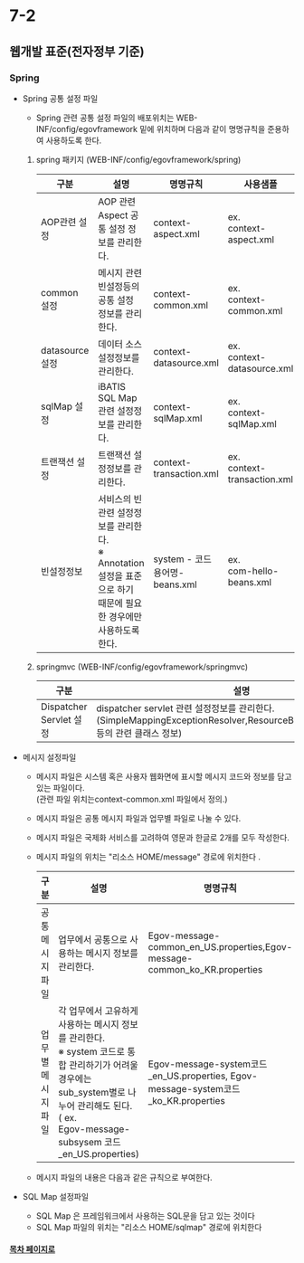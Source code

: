 # 7-2

## 웹개발 표준(전자정부 기준)

### Spring

- Spring 공통 설정 파일
  + Spring 관련 공통 설정 파일의 배포위치는  WEB-INF/config/egovframework 밑에 위치하며 다음과 같이 명명규칙을 준용하여 사용하도록 한다.
  
  
   1. spring 패키지 (WEB-INF/config/egovframework/spring)
   
      구분| 설명| 명명규칙| 사용샘플
       ---|---|---|---
       AOP관련 설정|AOP 관련 Aspect 공통 설정 정보를 관리한다.|context-aspect.xml|ex. <br> context-aspect.xml
       common 설정|메시지 관련 빈설정등의 공통 설정 정보를 관리한다.|context-common.xml|ex. <br> context-common.xml
       datasource 설정|데이터 소스 설정정보를 관리한다.|context-datasource.xml|ex. <br> context-datasource.xml
       sqlMap 설정|iBATIS SQL Map관련 설정정보를 관리한다.|context-sqlMap.xml|ex. <br> context-sqlMap.xml
       트랜잭션 설정| 트랜잭션 설정정보를 관리한다.|context-transaction.xml|ex. <br> context-transaction.xml
       빈설정정보|서비스의 빈관련 설정정보를 관리한다.<br>※ Annotation 설정을 표준으로 하기 때문에 필요한 경우에만 사용하도록 한다.|system - 코드 용어명-beans.xml| ex. <br> com-hello-beans.xml
   
   2. springmvc (WEB-INF/config/egovframework/springmvc) 
  
      구분 |설명 |명명규칙 |사용샘플
       ---|---|---|---
       Dispatcher Servlet 설정|dispatcher servlet 관련 설정정보를 관리한다. <br> (SimpleMappingExceptionResolver,ResourceBundleMessageSource 등의 관련 클래스 정보)|ispatcher-servlet.xml|ex. dispatcher-servlet.xml

- 메시지 설정파일
  + 메시지 파일은 시스템 혹은 사용자 웹화면에 표시할 메시지 코드와 정보를 담고 있는 파일이다.
  <br>(관련 파일 위치는context-common.xml 파일에서 정의.)
  + 메시지 파일은 공통 메시지 파일과 업무별 파일로 나눌 수 있다.
  + 메시지 파일은 국제화 서비스를 고려하여 영문과 한글로 2개를 모두 작성한다.
  + 메시지 파일의 위치는 "리소스 HOME/message" 경로에 위치한다  .
  
    구분 |설명 |명명규칙 |사용샘플
    --|--|--|--
    공통메시지 파일|업무에서 공통으로 사용하는 메시지 정보를 관리한다.|Egov-message-common_en_US.properties,Egov-message-common_ko_KR.properties|좌동
    업무별 메시지 파일|각 업무에서 고유하게 사용하는 메시지 정보를 관리한다. <br>※ system 코드로 통합 관리하기가 어려울 경우에는 sub_system별로 나누어 관리해도 된다.<br>( ex.<br>Egov-message-subsysem 코드_en_US.properties)|Egov-message-system코드_en_US.properties, Egov-message-system코드_ko_KR.properties|Egov-message-com_en_US.properties,Egov-message-com_ko_KR.properties
   + 메시지 파일의 내용은 다음과 같은 규칙으로 부여한다.
   
   
- SQL Map 설정파일 
   + SQL Map 은 프레임워크에서 사용하는 SQL문을 담고 있는 것이다
   + SQL Map 파일의 위치는 "리소스 HOME/sqlmap" 경로에 위치한다
    
#### [목차 페이지로](./00index.md)
